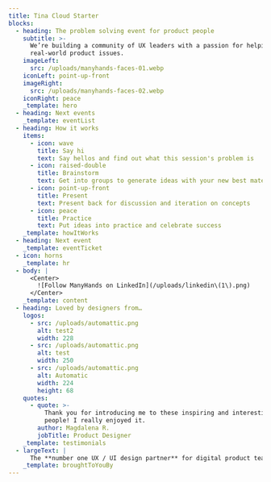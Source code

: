 ```yaml
---
title: Tina Cloud Starter
blocks:
  - heading: The problem solving event for product people
    subtitle: >-
      We’re building a community of UX leaders with a passion for helping solve
      real-world product issues.
    imageLeft:
      src: /uploads/manyhands-faces-01.webp
    iconLeft: point-up-front
    imageRight:
      src: /uploads/manyhands-faces-02.webp
    iconRight: peace
    _template: hero
  - heading: Next events
    _template: eventList
  - heading: How it works
    items:
      - icon: wave
        title: Say hi
        text: Say hellos and find out what this session's problem is
      - icon: raised-double
        title: Brainstorm
        text: Get into groups to generate ideas with your new best mates
      - icon: point-up-front
        title: Present
        text: Present back for discussion and iteration on concepts
      - icon: peace
        title: Practice
        text: Put ideas into practice and celebrate success
    _template: howItWorks
  - heading: Next event
    _template: eventTicket
  - icon: horns
    _template: hr
  - body: |
      <Center>
        ![Follow ManyHands on LinkedIn](/uploads/linkedin\(1\).png)
      </Center>
    _template: content
  - heading: Loved by designers from…
    logos:
      - src: /uploads/automattic.png
        alt: test2
        width: 228
      - src: /uploads/automattic.png
        alt: test
        width: 250
      - src: /uploads/automattic.png
        alt: Automatic
        width: 224
        height: 68
    quotes:
      - quote: >-
          Thank you for introducing me to these inspiring and interesting
          people! I really enjoyed it.
        author: Magdalena R.
        jobTitle: Product Designer
    _template: testimonials
  - largeText: |
      The **number one UX / UI design partner** for digital product teams
    _template: broughtToYouBy
---
```


